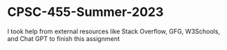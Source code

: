 # CPSC-455-Summer-2023
I took help from external resources like Stack Overflow, GFG, W3Schools, and Chat GPT to finish this assignment
